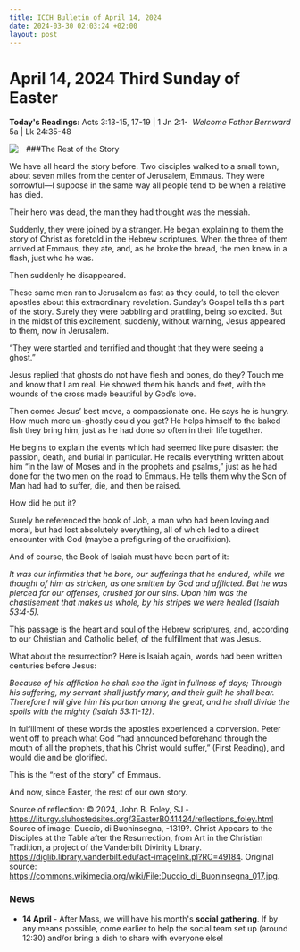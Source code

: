 ```yaml
---
title: ICCH Bulletin of April 14, 2024
date: 2024-03-30 02:03:24 +02:00
layout: post
---
```


# April 14, 2024 Third Sunday of Easter 
<span style="float: right"><em>Welcome Father Bernward</em></span>
**Today's Readings:** Acts 3:13-15, 17-19 | 1 Jn 2:1-5a | Lk 24:35-48


<img style="float: left; margin-right: 1em;" src="https://diglib.library.vanderbilt.edu/cdri/jpeg/Duccio_di_Buoninsegna_017.jpg">

###The Rest of the Story

We have all heard the story before. Two disciples walked to a small town, about seven miles from the center of Jerusalem, Emmaus. They were sorrowful—I suppose in the same way all people tend to be when a relative has died.

Their hero was dead, the man they had thought was the messiah. 

 Suddenly, they were joined by a stranger. He began explaining to them the story of Christ as foretold in the Hebrew scriptures. When the three of them arrived at Emmaus, they ate, and, as he broke the bread, the men knew in a flash, just who he was.

Then suddenly he disappeared.

These same men ran to Jerusalem as fast as they could, to tell the eleven apostles about this extraordinary revelation. Sunday’s Gospel tells this part of the story. Surely they were babbling and prattling, being so excited. But in the midst of this excitement, suddenly, without warning, Jesus appeared to them, now in Jerusalem.

  “They were startled and terrified and thought that they were seeing a ghost.”

Jesus replied that ghosts do not have flesh and bones, do they? Touch me and know that I am real. He showed them his hands and feet, with the wounds of the cross made beautiful by God’s love.

Then comes Jesus’ best move, a compassionate one. He says he is hungry. How much more un-ghostly could you get? He helps himself to the baked fish they bring him, just as he had done so often in their life together.

He begins to explain the events which had seemed like pure disaster: the passion, death, and burial in particular. He recalls everything written about him “in the law of Moses and in the prophets and psalms,” just as he had done for the two men on the road to Emmaus. He tells them why the Son of Man had had to suffer, die, and then be raised.

How did he put it?

Surely he referenced the book of Job, a man who had been loving and moral, but had lost absolutely everything, all of which led to a direct encounter with God (maybe a prefiguring of the crucifixion).

And of course, the Book of Isaiah must have been part of it:

*It was our infirmities that he bore, our sufferings that he endured, while we thought of him as stricken, as one smitten by God and afflicted. But he was pierced for our offenses, crushed for our sins. Upon him was the chastisement that makes us whole, by his stripes we were healed (Isaiah 53:4-5).*

This passage is the heart and soul of the Hebrew scriptures, and, according to our Christian and Catholic belief, of the fulfillment that was Jesus.

What about the resurrection? Here is Isaiah again, words had been written centuries before Jesus:

*Because of his affliction he shall see the light in fullness of days; Through his suffering, my servant shall justify many, and their guilt he shall bear. Therefore I will give him his portion among the great, and he shall divide the spoils with the mighty (Isaiah 53:11-12)*.

In fulfillment of these words the apostles experienced a conversion. Peter went off to preach what God “had announced beforehand through the mouth of all the prophets, that his Christ would suffer,” (First Reading), and would die and be glorified.

This is the “rest of the story” of Emmaus.

And now, since Easter, the rest of our own story.

Source of reflection: © 2024, John B. Foley, SJ - https://liturgy.sluhostedsites.org/3EasterB041424/reflections_foley.html
Source of image: Duccio, di Buoninsegna, -1319?. Christ Appears to the Disciples at the Table after the Resurrection, from Art in the Christian Tradition, a project of the Vanderbilt Divinity Library. https://diglib.library.vanderbilt.edu/act-imagelink.pl?RC=49184. Original source: https://commons.wikimedia.org/wiki/File:Duccio_di_Buoninsegna_017.jpg.

### News 

* **14 April** - After Mass, we will have his month's **social gathering**. If by any means possible, come earlier to help the social team set up (around 12:30) and/or bring a dish to share with everyone else!

